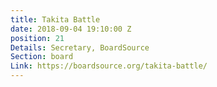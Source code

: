 ```yaml
---
title: Takita Battle
date: 2018-09-04 19:10:00 Z
position: 21
Details: Secretary, BoardSource
Section: board
Link: https://boardsource.org/takita-battle/
---
```


